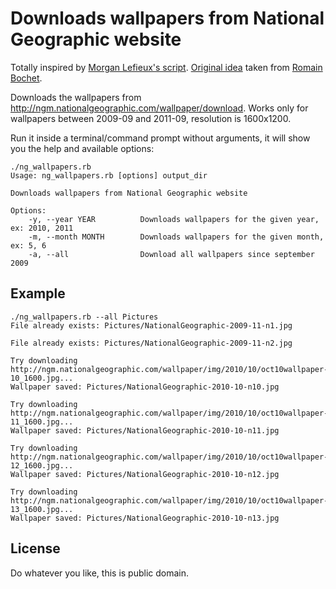 # Downloads wallpapers from National Geographic website

Totally inspired by [Morgan Lefieux's script](http://gerard.geekandfree.org/blog/2011/01/04/telechargez-simplement-les-fonds-decran-du-site-national-geo/). [Original idea](http://blog.stackr.fr/2011/01/rotation-fond-ecrans-wallpapers-national-geographic/) taken from [Romain Bochet](https://github.com/rbochet/National-Geographic-Wallpaper-Download).

Downloads the wallpapers from http://ngm.nationalgeographic.com/wallpaper/download. Works only for wallpapers between 2009-09 and 2011-09, resolution is 1600x1200.

Run it inside a terminal/command prompt without arguments, it will show you the help and available options:

    ./ng_wallpapers.rb 
    Usage: ng_wallpapers.rb [options] output_dir

    Downloads wallpapers from National Geographic website

    Options:
        -y, --year YEAR          Downloads wallpapers for the given year, ex: 2010, 2011
        -m, --month MONTH        Downloads wallpapers for the given month, ex: 5, 6
        -a, --all                Download all wallpapers since september 2009

## Example

    ./ng_wallpapers.rb --all Pictures
	File already exists: Pictures/NationalGeographic-2009-11-n1.jpg

	File already exists: Pictures/NationalGeographic-2009-11-n2.jpg

	Try downloading http://ngm.nationalgeographic.com/wallpaper/img/2010/10/oct10wallpaper-10_1600.jpg...
	Wallpaper saved: Pictures/NationalGeographic-2010-10-n10.jpg

	Try downloading http://ngm.nationalgeographic.com/wallpaper/img/2010/10/oct10wallpaper-11_1600.jpg...
	Wallpaper saved: Pictures/NationalGeographic-2010-10-n11.jpg

	Try downloading http://ngm.nationalgeographic.com/wallpaper/img/2010/10/oct10wallpaper-12_1600.jpg...
	Wallpaper saved: Pictures/NationalGeographic-2010-10-n12.jpg

	Try downloading http://ngm.nationalgeographic.com/wallpaper/img/2010/10/oct10wallpaper-13_1600.jpg...
	Wallpaper saved: Pictures/NationalGeographic-2010-10-n13.jpg

## License

Do whatever you like, this is public domain.
